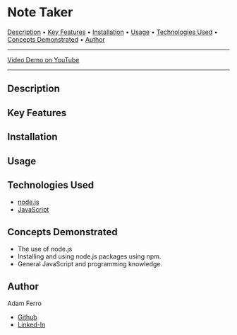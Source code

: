 <base target="_blank">

# Note Taker

<a href="#description">Description</a> •
<a href="#key-features">Key Features</a> •
<a href="#installation">Installation</a> •
<a href="#usage">Usage</a> •
<a href="#technologies-used">Technologies Used</a> •
<a href="#concepts-demonstrated">Concepts Demonstrated</a> •
<a href="#author">Author</a>

-------------------------------------------------------

[Video Demo on YouTube](#TO-DO)

-------------------------------------------------------

## Description



## Key Features



## Installation



## Usage



## Technologies Used

- [node.js](https://nodejs.org/en/)
- [JavaScript](https://www.javascript.com/)

## Concepts Demonstrated

- The use of node.js
- Installing and using node.js packages using npm.
- General JavaScript and programming knowledge.

## Author

Adam Ferro
- [Github](https://github.com/GeminiAd)
- [Linked-In](https://www.linkedin.com/in/adam-ferro)